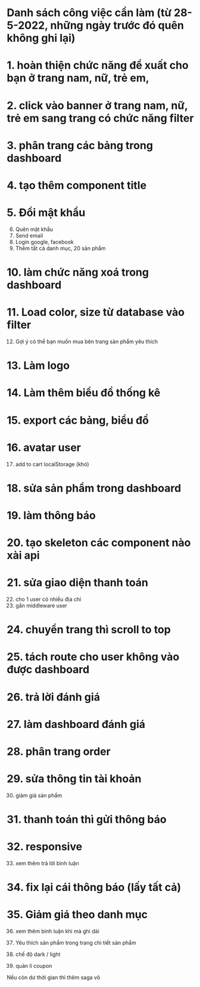 # Danh sách công việc cần làm (từ 28-5-2022, những ngày trước đó quên không ghi lại)

# 1. hoàn thiện chức năng đề xuất cho bạn ở trang nam, nữ, trẻ em,

# 2. click vào banner ở trang nam, nữ, trẻ em sang trang có chức năng filter

# 3. phân trang các bảng trong dashboard

# 4. tạo thêm component title

# 5. Đổi mật khẩu

6.  Quên mật khẩu
7.  Send email
8.  Login google, facebook
9.  Thêm tất cả danh mục, 20 sản phẩm

# 10. làm chức năng xoá trong dashboard

# 11. Load color, size từ database vào filter

12. Gợi ý có thể bạn muốn mua bên trang sản phẩm yêu thích

# 13. Làm logo

# 14. Làm thêm biểu đồ thống kê

# 15. export các bảng, biểu đồ

# 16. avatar user

17. add to cart localStorage (khó)

# 18. sửa sản phẩm trong dashboard

# 19. làm thông báo

# 20. tạo skeleton các component nào xài api

# 21. sửa giao diện thanh toán

22. cho 1 user có nhiều địa chỉ
23. gắn middleware user

# 24. chuyển trang thì scroll to top

# 25. tách route cho user không vào được dashboard

# 26. trả lời đánh giá

# 27. làm dashboard đánh giá

# 28. phân trang order

# 29. sửa thông tin tài khoản

30. giảm giá sản phẩm

# 31. thanh toán thì gửi thông báo

# 32. responsive

33. xem thêm trả lời bình luận

# 34. fix lại cái thông báo (lấy tất cả)

# 35. Giảm giá theo danh mục

36. xem thêm bình luận khi mà ghi dài

37. Yêu thích sản phẩm trong trang chi tiết sản phẩm

38. chế độ dark / light

39. quản lí coupon

Nếu còn dư thời gian thì thêm saga vô
